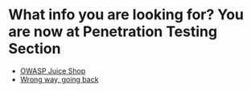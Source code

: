 # What info you are looking for? You are now at Penetration Testing Section

- [OWASP Juice Shop](owasp-juice-shop/)
- [Wrong way, going back](../)